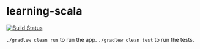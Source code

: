 learning-scala
==============
[![Build Status](https://travis-ci.org/loki2302/learning-scala.svg?branch=master)](https://travis-ci.org/loki2302/learning-scala)

`./gradlew clean run` to run the app. `./gradlew clean test` to run the tests.
